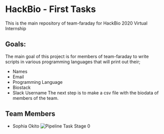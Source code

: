 # HackBio - First Tasks
This is the main repository of team-faraday for HackBio 2020 Virtual Internship
## Goals:
The main goal of this project is for members of team-faraday to write scripts in various programming languages that will print out their;
* Names
* Email
* Programming Language
* Biostack
* Slack Username
The next step is to make a csv file with the biodata of members of the team.
## Team Members
* Sophia Okito
![Pipeline Task Stage 0](https://user-images.githubusercontent.com/63434504/89200450-f252f880-d5a7-11ea-8a61-96cfe580bf42.jpg)
